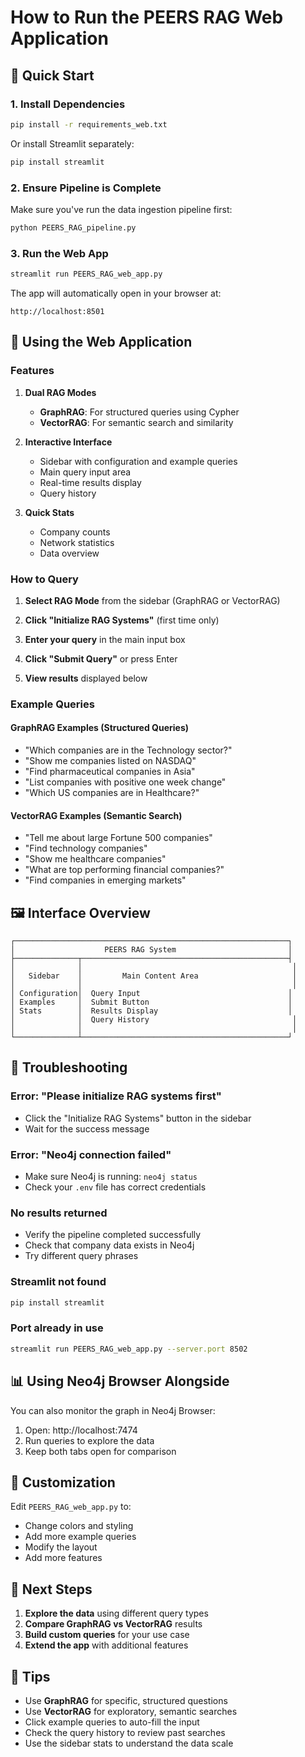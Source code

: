 # How to Run the PEERS RAG Web Application

## 🚀 Quick Start

### 1. Install Dependencies

```bash
pip install -r requirements_web.txt
```

Or install Streamlit separately:
```bash
pip install streamlit
```

### 2. Ensure Pipeline is Complete

Make sure you've run the data ingestion pipeline first:
```bash
python PEERS_RAG_pipeline.py
```

### 3. Run the Web App

```bash
streamlit run PEERS_RAG_web_app.py
```

The app will automatically open in your browser at:
```
http://localhost:8501
```

## 📱 Using the Web Application

### Features

1. **Dual RAG Modes**
   - **GraphRAG**: For structured queries using Cypher
   - **VectorRAG**: For semantic search and similarity

2. **Interactive Interface**
   - Sidebar with configuration and example queries
   - Main query input area
   - Real-time results display
   - Query history

3. **Quick Stats**
   - Company counts
   - Network statistics
   - Data overview

### How to Query

1. **Select RAG Mode** from the sidebar (GraphRAG or VectorRAG)

2. **Click "Initialize RAG Systems"** (first time only)

3. **Enter your query** in the main input box

4. **Click "Submit Query"** or press Enter

5. **View results** displayed below

### Example Queries

#### GraphRAG Examples (Structured Queries)
- "Which companies are in the Technology sector?"
- "Show me companies listed on NASDAQ"
- "Find pharmaceutical companies in Asia"
- "List companies with positive one week change"
- "Which US companies are in Healthcare?"

#### VectorRAG Examples (Semantic Search)
- "Tell me about large Fortune 500 companies"
- "Find technology companies"
- "Show me healthcare companies"
- "What are top performing financial companies?"
- "Find companies in emerging markets"

## 🖼️ Interface Overview

```
┌─────────────────────────────────────────────────────────────┐
│                    PEERS RAG System                         │
├──────────────┬──────────────────────────────────────────────┤
│              │                                               │
│   Sidebar    │         Main Content Area                     │
│              │                                               │
│ Configuration│  Query Input                                 │
│ Examples     │  Submit Button                               │
│ Stats        │  Results Display                             │
│              │  Query History                                │
│              │                                               │
└──────────────┴──────────────────────────────────────────────┘
```

## 🔧 Troubleshooting

### Error: "Please initialize RAG systems first"
- Click the "Initialize RAG Systems" button in the sidebar
- Wait for the success message

### Error: "Neo4j connection failed"
- Make sure Neo4j is running: `neo4j status`
- Check your `.env` file has correct credentials

### No results returned
- Verify the pipeline completed successfully
- Check that company data exists in Neo4j
- Try different query phrases

### Streamlit not found
```bash
pip install streamlit
```

### Port already in use
```bash
streamlit run PEERS_RAG_web_app.py --server.port 8502
```

## 📊 Using Neo4j Browser Alongside

You can also monitor the graph in Neo4j Browser:
1. Open: http://localhost:7474
2. Run queries to explore the data
3. Keep both tabs open for comparison

## 🎨 Customization

Edit `PEERS_RAG_web_app.py` to:
- Change colors and styling
- Add more example queries
- Modify the layout
- Add more features

## 🚀 Next Steps

1. **Explore the data** using different query types
2. **Compare GraphRAG vs VectorRAG** results
3. **Build custom queries** for your use case
4. **Extend the app** with additional features

## 📝 Tips

- Use **GraphRAG** for specific, structured questions
- Use **VectorRAG** for exploratory, semantic searches
- Click example queries to auto-fill the input
- Check the query history to review past searches
- Use the sidebar stats to understand the data scale

